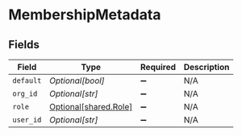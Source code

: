 # MembershipMetadata


## Fields

| Field                                                | Type                                                 | Required                                             | Description                                          |
| ---------------------------------------------------- | ---------------------------------------------------- | ---------------------------------------------------- | ---------------------------------------------------- |
| `default`                                            | *Optional[bool]*                                     | :heavy_minus_sign:                                   | N/A                                                  |
| `org_id`                                             | *Optional[str]*                                      | :heavy_minus_sign:                                   | N/A                                                  |
| `role`                                               | [Optional[shared.Role]](../../models/shared/role.md) | :heavy_minus_sign:                                   | N/A                                                  |
| `user_id`                                            | *Optional[str]*                                      | :heavy_minus_sign:                                   | N/A                                                  |
